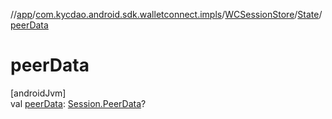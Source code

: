 //[app](../../../../index.md)/[com.kycdao.android.sdk.walletconnect.impls](../../index.md)/[WCSessionStore](../index.md)/[State](index.md)/[peerData](peer-data.md)

# peerData

[androidJvm]\
val [peerData](peer-data.md): [Session.PeerData](../../../com.kycdao.android.sdk.walletconnect/-session/-peer-data/index.md)?
